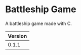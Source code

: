 # Battleship Game

A battleship game made with C.

| Version       |
| ------------- |
| 0.1.1         |